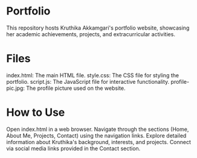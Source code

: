 # Portfolio
This repository hosts Kruthika Akkamgari's portfolio website, showcasing her academic achievements, projects, and extracurricular activities.

# Files
index.html: The main HTML file.
style.css: The CSS file for styling the portfolio.
script.js: The JavaScript file for interactive functionality.
profile-pic.jpg: The profile picture used on the website.

# How to Use
Open index.html in a web browser.
Navigate through the sections (Home, About Me, Projects, Contact) using the navigation links.
Explore detailed information about Kruthika's background, interests, and projects.
Connect via social media links provided in the Contact section.
